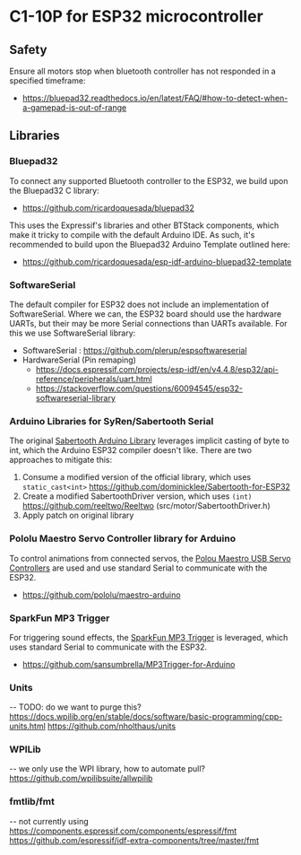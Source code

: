 # C1-10P for ESP32 microcontroller

## Safety
Ensure all motors stop when bluetooth controller has not responded in a specified timeframe:
- https://bluepad32.readthedocs.io/en/latest/FAQ/#how-to-detect-when-a-gamepad-is-out-of-range

## Libraries
### Bluepad32
To connect any supported Bluetooth controller to the ESP32, we build upon the Bluepad32 C library:
- https://github.com/ricardoquesada/bluepad32

This uses the Expressif's libraries and other BTStack components, which make it tricky to compile with the default Arduino IDE. As such, it's recommended
to build upon the Bluepad32 Arduino Template outlined here:
- https://github.com/ricardoquesada/esp-idf-arduino-bluepad32-template

### SoftwareSerial
The default compiler for ESP32 does not include an implementation of SoftwareSerial. Where we can, the ESP32 board should use the hardware UARTs, but 
their may be more Serial connections than UARTs available. For this we use SoftwareSerial library:
- SoftwareSerial : https://github.com/plerup/espsoftwareserial
- HardwareSerial (Pin remaping)
    - https://docs.espressif.com/projects/esp-idf/en/v4.4.8/esp32/api-reference/peripherals/uart.html
    - https://stackoverflow.com/questions/60094545/esp32-softwareserial-library

### Arduino Libraries for SyRen/Sabertooth Serial
The original [Sabertooth Arduino Library](https://www.dimensionengineering.com/info/arduino) leverages implicit casting of byte to int, which the Arduino ESP32 compiler doesn't like. There are two approaches to mitigate this:
1. Consume a modified version of the official library, which uses `static_cast<int>` https://github.com/dominicklee/Sabertooth-for-ESP32
2. Create a modified SabertoothDriver version, which uses `(int)` https://github.com/reeltwo/Reeltwo (src/motor/SabertoothDriver.h)
3. Apply patch on original library

### Pololu Maestro Servo Controller library for Arduino
To control animations from connected servos, the [Polou Maestro USB Servo Controllers](https://www.pololu.com/category/102/maestro-usb-servo-controllers) are used and use standard Serial to communicate with the ESP32.
- https://github.com/pololu/maestro-arduino

### SparkFun MP3 Trigger
For triggering sound effects, the [SparkFun MP3 Trigger](https://learn.sparkfun.com/tutorials/mp3-trigger-hookup-guide-v24) is leveraged, which uses standard Serial to communicate with the ESP32.
- https://github.com/sansumbrella/MP3Trigger-for-Arduino

### Units
-- TODO: do we want to purge this?
https://docs.wpilib.org/en/stable/docs/software/basic-programming/cpp-units.html
https://github.com/nholthaus/units

### WPILib
-- we only use the WPI library, how to automate pull?
https://github.com/wpilibsuite/allwpilib

### fmtlib/fmt
-- not currently using
https://components.espressif.com/components/espressif/fmt
https://github.com/espressif/idf-extra-components/tree/master/fmt